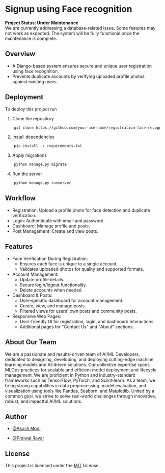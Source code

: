     
# Signup using Face recognition

**Project Status: Under Maintenance**  
We are currently addressing a database-related issue. Some features may not work as expected. The system will be fully functional once the maintenance is complete.

## Overview
- A Django-based system ensures secure and unique user registration using face recognition.
- Prevents duplicate accounts by verifying uploaded profile photos against existing users.
## Deployment

To deploy this project run
1.  Clone the repository

```bash
    git clone https://github.com/your-username/registration-face-recognition.git  
```
2.  Install dependencies
```bash
    pip install -r requirements.txt  
```
3. Apply migrations
```bash
    python manage.py migrate  
```
4.  Run the server
```bash
    python manage.py runserver  
```
## Workflow
-   Registration: Upload a profile photo for face detection and duplicate verification.
-   Login: Authenticate with email and password.
-   Dashboard: Manage profile and posts.
-   Post Management: Create and view posts.



## Features

-   Face Verification During Registration:
    -   Ensures each face is unique to a single account.
    -   Validates uploaded photos for quality and supported formats.
-   Account Management:
    -   Update profile details.
    -   Secure login/logout functionality.
    -   Delete accounts when needed.
-   Dashboard & Posts:
    -   User-specific dashboard for account management.
    -   Create, view, and manage posts.
    -   Filtered views for users' own posts and community posts.
-   Responsive Web Pages:
    -   User-friendly UI for registration, login, and dashboard interactions.
    -   Additional pages for "Contact Us" and "About" sections.


## About Our Team
We are a passionate and results-driven team of AI/ML Developers, dedicated to designing, developing, and deploying cutting-edge machine learning models and AI-driven solutions. Our collective expertise spans MLOps practices for scalable and efficient model deployment and lifecycle management. We are proficient in Python and industry-standard frameworks such as TensorFlow, PyTorch, and Scikit-learn. As a team, we bring strong capabilities in data preprocessing, model evaluation, and visualization using tools like Pandas, Seaborn, and Matplotlib. United by a common goal, we strive to solve real-world challenges through innovative, robust, and impactful AI/ML solutions.

## Author

- [@Akash Modi](https://www.github.com/Akashmodi258)

- [@Prajwal Rayar](https://www.github.com/Prajwal-0103)



## License
This project is licensed under the [MIT](https://choosealicense.com/licenses/mit/) License.




    
